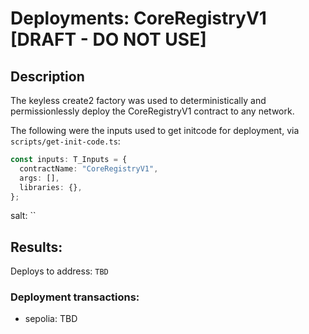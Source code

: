# Deployments: CoreRegistryV1 [DRAFT - DO NOT USE]

## Description

The keyless create2 factory was used to deterministically and permissionlessly deploy the CoreRegistryV1 contract to any network.

The following were the inputs used to get initcode for deployment, via `scripts/get-init-code.ts`:

```typescript
const inputs: T_Inputs = {
  contractName: "CoreRegistryV1",
  args: [],
  libraries: {},
};
```

salt: ``

## Results:

Deploys to address: `TBD`

### Deployment transactions:

- sepolia: TBD

